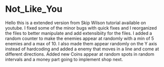 # Not_Like_You
Hello this is a extended version from Skip Wilson tutorial available on youtube. I fixed some of the minor bugs with quick fixes and I reorganized the files to better manipulate and add extensibiity for the files. I added a random counter to make the enemies appear at randomly with a min of 5 enemies and a max of 10. I also made them appear randomly on the Y axis instead of hardcoding and added a enemy that moves in a line and come at different directions.
Added new Coins appear at random spots in random intervals and a money part going to implement shop next.
